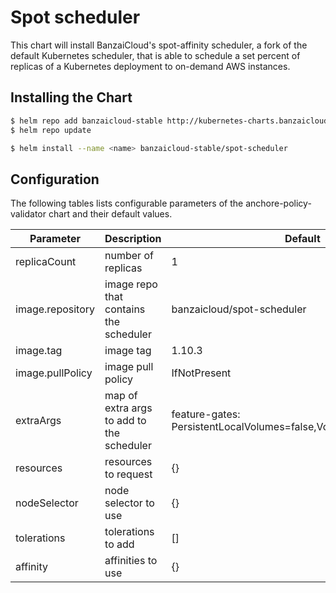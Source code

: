 # Spot scheduler

This chart will install BanzaiCloud's spot-affinity scheduler, a fork of the default Kubernetes scheduler, that is able to schedule a set percent of replicas of a Kubernetes deployment to on-demand AWS instances.

## Installing the Chart

```bash
$ helm repo add banzaicloud-stable http://kubernetes-charts.banzaicloud.com/branch/master
$ helm repo update
```

```bash
$ helm install --name <name> banzaicloud-stable/spot-scheduler
```

## Configuration

The following tables lists configurable parameters of the anchore-policy-validator chart and their default values.

|               Parameter             |                Description                  |                  Default                 |
| ----------------------------------- | ------------------------------------------- | -----------------------------------------|
|replicaCount                         |number of replicas                           |1                                         |
|image.repository                     |image repo that contains the scheduler       |banzaicloud/spot-scheduler                |
|image.tag                            |image tag                                    |1.10.3                                    |
|image.pullPolicy                     |image pull policy                            |IfNotPresent                              |
|extraArgs                            |map of extra args to add to the scheduler    |feature-gates: PersistentLocalVolumes=false,VolumeScheduling=false|
|resources                            |resources to request                         |{}                                        |
|nodeSelector                         |node selector to use                         |{}                                        |
|tolerations                          |tolerations to add                           |[]                                        |
|affinity                             |affinities to use                            |{}                                        |
